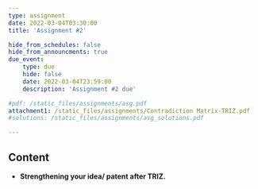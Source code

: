 ```yaml
---
type: assignment
date: 2022-03-04T03:30:00
title: 'Assignment #2'

hide_from_schedules: false
hide_from_announcments: true
due_event:
    type: due
    hide: false
    date: 2022-03-04T23:59:00
    description: 'Assignment #2 due'

#pdf: /static_files/assignments/asg.pdf
attachment1: /static_files/assignments/Contradiction Matrix-TRIZ.pdf
#solutions: /static_files/assignments/asg_solutions.pdf

---
```

## Content
- **Strengthening your idea/ patent after TRIZ.**



